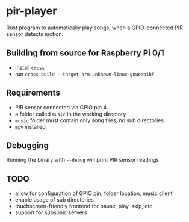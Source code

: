 # pir-player
Rust program to automatically play songs, when a GPIO-connected PIR sensor 
detects motion.

## Building from source for Raspberry Pi 0/1
- install `cross`
- run `cross build --target arm-unknown-linux-gnueabihf`

## Requirements
- PIR sensor connected via GPIO pin 4
- a folder called `music` in the working directory
- `music` folder must contain only song files, no sub directories
- `mpv` installed

## Debugging
Running the binary with `--debug` will print PIR sensor readings.

## TODO
- allow for configuration of GPIO pin, folder location, music client
- enable usage of sub directories
- touchscreen-friendly frontend for pause, play, skip, etc.
- support for subsonic servers
